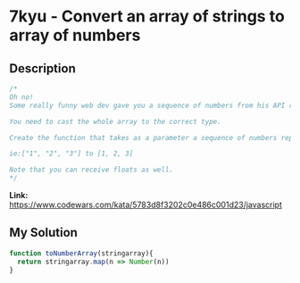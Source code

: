 # 7kyu - Convert an array of strings to array of numbers

## Description
```js
/*
Oh no!
Some really funny web dev gave you a sequence of numbers from his API response as an sequence of strings!

You need to cast the whole array to the correct type.

Create the function that takes as a parameter a sequence of numbers represented as strings and outputs a sequence of numbers.

ie:["1", "2", "3"] to [1, 2, 3]

Note that you can receive floats as well.
*/
```

**Link:** https://www.codewars.com/kata/5783d8f3202c0e486c001d23/javascript

## My Solution
```js
function toNumberArray(stringarray){
  return stringarray.map(n => Number(n))
}
```